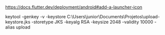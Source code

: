 https://docs.flutter.dev/deployment/android#add-a-launcher-icon

keytool -genkey -v -keystore C:\Users\junior\Documents\Projetos\upload-keystore.jks -storetype JKS -keyalg RSA -keysize 2048 -validity 10000 -alias upload
